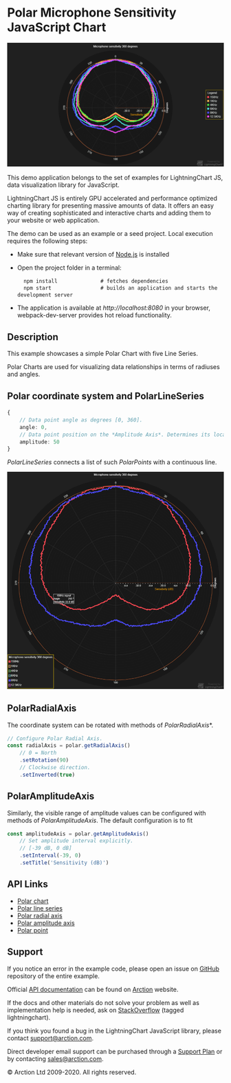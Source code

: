# Polar Microphone Sensitivity JavaScript Chart

![Polar Microphone Sensitivity JavaScript Chart](polarMicrophoneSensitivity.png)

This demo application belongs to the set of examples for LightningChart JS, data visualization library for JavaScript.

LightningChart JS is entirely GPU accelerated and performance optimized charting library for presenting massive amounts of data. It offers an easy way of creating sophisticated and interactive charts and adding them to your website or web application.

The demo can be used as an example or a seed project. Local execution requires the following steps:

- Make sure that relevant version of [Node.js](https://nodejs.org/en/download/) is installed
- Open the project folder in a terminal:

        npm install              # fetches dependencies
        npm start                # builds an application and starts the development server

- The application is available at *http://localhost:8080* in your browser, webpack-dev-server provides hot reload functionality.


## Description

This example showcases a simple Polar Chart with five Line Series.

Polar Charts are used for visualizing data relationships in terms of radiuses and angles.

## Polar coordinate system and PolarLineSeries

```typescript
{
    // Data point angle as degrees [0, 360].
    angle: 0,
    // Data point position on the *Amplitude Axis*. Determines its location between the Charts origin and outer edge.
    amplitude: 50
}
```

*PolarLineSeries* connects a list of such *PolarPoints* with a continuous line.

[//]: # "IMPORTANT: The assets will not show before README.md is built - relative path is different!"

![Two Polar Line Series](./assets/polarLineSeries.png)


## PolarRadialAxis

The coordinate system can be rotated with methods of *PolarRadialAxis**.

```typescript
// Configure Polar Radial Axis.
const radialAxis = polar.getRadialAxis()
    // 0 = North
    .setRotation(90)
    // Clockwise direction.
    .setInverted(true)
```

## PolarAmplitudeAxis

Similarly, the visible range of amplitude values can be configured with methods of *PolarAmplitudeAxis*. The default configuration is to fit 

```typescript
const amplitudeAxis = polar.getAmplitudeAxis()
    // Set amplitude interval explicitly.
    // [-39 dB, 0 dB]
    .setInterval(-39, 0)
    .setTitle('Sensitivity (dB)')
```

## API Links

* [Polar chart]
* [Polar line series]
* [Polar radial axis]
* [Polar amplitude axis]
* [Polar point]


## Support

If you notice an error in the example code, please open an issue on [GitHub][0] repository of the entire example.

Official [API documentation][1] can be found on [Arction][2] website.

If the docs and other materials do not solve your problem as well as implementation help is needed, ask on [StackOverflow][3] (tagged lightningchart).

If you think you found a bug in the LightningChart JavaScript library, please contact support@arction.com.

Direct developer email support can be purchased through a [Support Plan][4] or by contacting sales@arction.com.

[0]: https://github.com/Arction/
[1]: https://www.arction.com/lightningchart-js-api-documentation/
[2]: https://www.arction.com
[3]: https://stackoverflow.com/questions/tagged/lightningchart
[4]: https://www.arction.com/support-services/

© Arction Ltd 2009-2020. All rights reserved.


[Polar chart]: https://www.arction.com/lightningchart-js-api-documentation/v3.0.1/classes/polarchart.html
[Polar line series]: https://www.arction.com/lightningchart-js-api-documentation/v3.0.1/classes/polarlineseries.html
[Polar radial axis]: https://www.arction.com/lightningchart-js-api-documentation/v3.0.1/interfaces/polaraxisradial.html
[Polar amplitude axis]: https://www.arction.com/lightningchart-js-api-documentation/v3.0.1/classes/polaraxisamplitude.html
[Polar point]: https://www.arction.com/lightningchart-js-api-documentation/v3.0.1/interfaces/polarpoint.html

